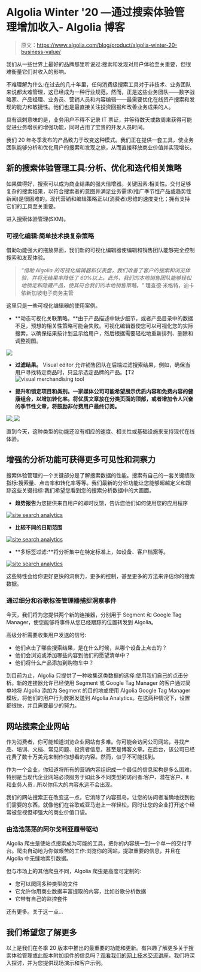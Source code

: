 # Algolia Winter '20 —通过搜索体验管理增加收入- Algolia 博客

> 原文：<https://www.algolia.com/blog/product/algolia-winter-20-business-value/>

我们从一些世界上最好的品牌那里听说过:搜索和发现对用户体验至关重要，但很难衡量它们对收入的影响。

不难理解为什么:在过去的几十年里，任何消费级搜索工具对于非技术、业务团队来说都太难管理，这已经成为一种行业规范。然而，正是这些业务团队——数字战略家、产品经理、业务员、营销人员和内容编辑——最需要优化在线资产搜索和发现的能力和敏捷性。他们也是最直接关注投资回报和改善业务成果的人。

具有讽刺意味的是，业务用户不得不记录 IT 票证，并等待数天或数周来获得可能促进业务增长的增强功能，同时占用了宝贵的开发人员时间。

我们 20 年冬季发布的产品致力于改变这种模式。我们正在提供一套工具，使业务团队能够分析和优化用户的搜索和发现之旅，从而直接释放商业价值并实现增长。

## [](#new-search-experience-management-tools-analyze-optimize-and-iterate-on-relevance-strategies)新的搜索体验管理工具:分析、优化和迭代相关策略

如果做得好，搜索可以成为商业结果的强大倍增器。关键因素:相关性。交付足够复杂的搜索结果，以符合搜索者的意图并满足业务需求(推广季节性产品或趋势性新闻)是很困难的。现代营销和编辑策略正以(消费者)思维的速度变化；拥有支持它们的工具至关重要。

进入搜索体验管理(SXM)。

### [](#visual-editor-simple-technology-for-complex-strategies)可视化编辑:简单技术换复杂策略

借助功能强大的拖放界面，我们新的可视化编辑器使编辑和销售团队能够完全控制搜索和发现体验。

> *“借助 Algolia 的可视化编辑器和仪表盘，我们改善了客户的搜索和浏览体验，并将无结果率降低了 60%以上。此外，我们的本地销售团队能够轻松地锁定和隐藏产品，使其符合我们的本地销售策略。"*
> 理查德·米格特，迪卡侬新加坡电子商务主管

这里只是一些可视化编辑器的使用案例。

*   **动态可视化关联策略。**由于产品描述中缺少细节，或者产品目录中的数据不足，预想的相关性策略可能会失败。可视化编辑器使您可以可视化您的实际搜索，以确保结果按计划显示给用户，然后根据需要轻松地重新排列、删除和调整视图。

![](img/f4eba5b1fb5d1ecb7bcea13756e7b91d.png)

*   **过滤结果。** Visual editor 允许销售团队在后端过滤搜索结果，例如，确保当用户寻找特定商品时，只显示选定品牌的产品。【T2![visual merchandising tool](img/9f007c9ab127a91eeddb258df079cfc1.png)

*   **提升和锁定项目和类别。一家媒体公司可能希望展示优质内容和免费内容的健康组合，以增加转化率。将优质文章放在分类页面的顶部，或者增加令人兴奋的季节性文章，将鼓励非付费用户最终订阅。**

[![](img/966730f75adb8b89286d7934f4680574.png) ![](img/dcbe301282eaeac46e65a95f220fbcfc.png)](https://blog-api.algolia.com/wp-content/uploads/2020/02/image4.png)

直到今天，这种类型的功能还没有相应的速度、相关性或基础设施来支持现代在线体验。

## [](#enhanced-analytics-for-more-visibility-and-insights)增强的分析功能可获得更多可见性和洞察力

搜索体验管理的一个关键部分是了解搜索数据的性能。搜索有自己的一套关键绩效指标:搜索量、点击率和转化率等等。我们最新的分析功能让您能够超越定义和跟踪这些关键指标:我们希望您看到您的搜索分析数据中的大画面。

*   **趋势报告**为您提供来自用户的即时反馈，告诉您他们如何使用您的应用程序

[![site search analytics](img/f4f408785413c95a4dfd6169792ad14b.png)](https://blog-api.algolia.com/wp-content/uploads/2020/02/image2.png)

*   **比较不同的日期范围**

[![site search analytics](img/35d59e2a353e92402f24018fc2532576.png)](https://blog-api.algolia.com/wp-content/uploads/2020/02/image7.png)

*   **多标签过滤:**将分析集中在特定标准上，如设备、客户档案等。

[![site search analytics](img/314648fb838e26e773bb096479579f52.png)](https://blog-api.algolia.com/wp-content/uploads/2020/02/image3.png)

这些特性会给你更好更快的洞察力，更多的控制，甚至更多的方法来评估你的搜索数据。

### [](#capture-insights-events-via-segment-and-google-tag-manager)通过细分和谷歌标签管理器捕捉洞察事件

今天，我们将为您提供两个新的连接器，分别用于 Segment 和 Google Tag Manager，使您能够将事件从您已经跟踪的位置转发到 Algolia。

高级分析需要收集用户发送的信号:

*   他们点击了哪些搜索结果，是在什么时候，从哪个设备上点击的？
*   他们会浏览或添加哪些内容到他们的愿望清单中？
*   他们将什么产品添加到购物车中？

到目前为止，Algolia 只提供了一种收集这类数据的选择:使用我们自己的点击分析。新的连接器允许已经使用 Segment 或 Google Tag Manager 的客户通过简单地将 Algolia 添加为 Segment 的目的地或使用 Algolia Google Tag Manager 模板，将他们的用户行为数据发送到 Algolia Analytics。在这两种情况下，设置都很快，并且需要最少的努力。

## [](#site-search-for-corporate-websites)网站搜索企业网站

作为消费者，你可能知道浏览企业网站有多难。你可能会访问公司网站，寻找产品、培训、文档、常见问题、投资者信息，甚至是博客文章。在后台，该公司已经花费了数十万美元来制作你想看的内容。然而，似乎不可能找到。

作为一个企业，你知道将所有的营销内容组织成一个最佳的信息架构是多么困难，特别是当现代企业网站必须服务于如此多不同类型的访问者:客户、潜在客户、it 和业务人员…所以你伟大的内容永远不会出现。

我们的网站搜索正在改变这一点，它消除了内容孤岛，让您的访问者准确地找到他们需要的东西，就像他们在谷歌或亚马逊上一样轻松，同时让您的企业打开这个经常被忽视但却强大的商业价值口袋。

### [](#powered-by-the-mighty-algolia-crawler)由浩浩荡荡的阿尔戈利亚履带驱动

Algolia 爬虫是使站点搜索成为可能的工具，把你的内容统一到一个单一的交付平台。爬虫自动地为你做艰苦的工作:浏览你的网站，提取重要的信息，并且在 Algolia 中无缝地索引数据。

但与市场上的其他爬虫不同，Algolia 爬虫是高度可定制的:

*   您可以爬网多种类型的文件
*   它允许你用商业数据丰富提取的内容，比如谷歌分析数据
*   它带有自己的监控套件

还有更多。关于这一点…

## [](#we-want-you-to-learn-more)我们希望您了解更多

以上是我们在冬季 20 版本中推出的最重要的功能和更新。有兴趣了解更多关于搜索体验管理或此版本附加组件的信息吗？[观看我们的网上技术交流讲座](https://go.algolia.com/webinar-winter-20)，我们将深入探讨，并为您提供现场演示和客户示例。